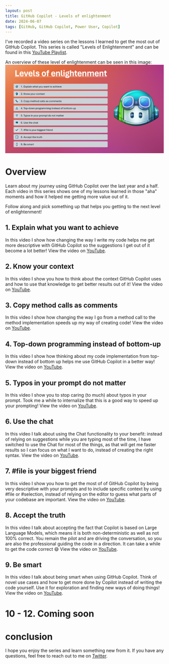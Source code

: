 ```yaml
---
layout: post
title: GitHub Copilot - Levels of enlightenment
date: 2024-06-07
tags: [GitHub, GitHub Copilot, Power User, Copilot]
---
```


I've recorded a video series on the lessons I learned to get the most out of GitHub Copilot. This series is called "Levels of Enlightenment" and can be found in this [YouTube Playlist](https://www.youtube.com/playlist?list=PLXVVwOM8uv2y0Yo6H8qu9giWWWlZLzu8K).

An overview of these level of enlightenment can be seen in this image:  
![Overview of all videos in one image, listing out the video names](/images/2024/20240607/20240607_1_Overview.png)  

# Overview
Learn about my journey using GitHub Copilot over the last year and a half. Each video in this series shows one of my lessons learned in those "aha" moments and how it helped me getting more value out of it. 

Follow along and pick something up that helps you getting to the next level of enlightenment!

## 1. Explain what you want to achieve

In this video I show how changing the way I write my code helps me get more descriptive with GitHub Copilot so the suggestions I get out of it become a lot better! View the video on [YouTube](https://youtu.be/vdGW48mJgUA).

## 2. Know your context

In this video I show you how to think about the context GitHub Copilot uses and how to use that knowledge to get better results out of it! View the video on [YouTube](https://youtu.be/FlfgYQ9NCao).

## 3. Copy method calls as comments

In this video I show how changing the way I go from a method call to the method implementation speeds up my way of creating code! View the video on [YouTube](https://youtu.be/tzwT4VcXhg8).

## 4. Top-down programming instead of bottom-up

In this video I show how thinking about my code implementation from top-down instead of bottom up helps me use GitHub Copilot in a better way! View the video on [YouTube](https://youtu.be/ispTBp9FfFY).

## 5. Typos in your prompt do not matter

In this video I show you to stop caring (to much) about typos in your prompt. Took me a while to internalize that this is a good way to speed up your prompting! View the video on [YouTube](https://youtu.be/b_UG94dxD04).

## 6. Use the chat

In this video I talk about using the Chat functionality to your benefit: instead of relying on suggestions while you are typing most of the time, I have switched to use the Chat for most of the things, as that will get me faster results so I can focus on what I want to do, instead of creating the right syntax. View the video on [YouTube](https://youtu.be/iSPN97vtNzU).

## 7. #file is your biggest friend

In this video I show you how to get the most of of GitHub Copilot by being very descriptive with your prompts and to include specific context by using #file or #selection, instead of relying on the editor to guess what parts of your codebase are important. View the video on [YouTube](https://youtu.be/xVsfgeB4jQI).

## 8. Accept the truth

In this video I talk about accepting the fact that Copilot is based on Large Language Models, which means it is both non-deterministic as well as not 100% correct. You remain the pilot and are driving the conversation, so you are also the professional guiding the code in a direction. It can take a while to get the code correct :smile: View the video on [YouTube](https://youtu.be/B7suezj2c9U).

## 9. Be smart

In this video I talk about being smart when using GitHub Copilot. Think of novel use cases and how to get more done by Copilot instead of writing the code yourself. Use it for exploration and finding new ways of doing things! View the video on [YouTube](https://youtu.be/FdLHeCxygFQ).

# 10 - 12. Coming soon

# conclusion
I hope you enjoy the series and learn something new from it. If you have any questions, feel free to reach out to me on [Twitter](https://twitter.com/robertdebock).
